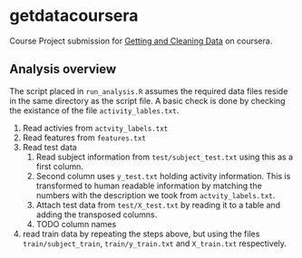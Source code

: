 getdatacoursera
===============

Course Project submission for [Getting and Cleaning Data](https://class.coursera.org/getdata-006) on coursera.

Analysis overview
-----------------
The script placed in `run_analysis.R` assumes the required data files reside in the same directory as the script file. A basic check is done by checking the existance of the file `activity_lables.txt`.

1. Read activies from `actvity_labels.txt`
1. Read features from `features.txt`
1. Read test data
   1. Read subject information from `test/subject_test.txt` using this as a first column.
   1. Second column uses `y_test.txt` holding activity information. This is transformed to human readable information by matching the numbers with the description we took from `actvity_labels.txt`.
   1. Attach test data from `test/X_test.txt` by reading it to a table and adding the transposed columns.
   1. TODO column names
1. read train data by repeating the steps above, but using the files `train/subject_train`, `train/y_train.txt` and `X_train.txt` respectively.